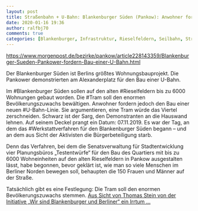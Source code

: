 ```yaml
---
layout: post
title: Straßenbahn + U-Bahn: Blankenburger Süden (Pankow): Anwohner fordern neue U-Bahn-Linie aus Berliner Morgenpost
date: 2020-01-16 19:36
author: ralfbj70
comments: true
categories: [Blankenburger, Infrastruktur, Rieselfeldern, Seilbahn, Straßenbahn, Tram, U-Bahn, Werkstattverfahren]
---
```

https://www.morgenpost.de/bezirke/pankow/article228143359/Blankenburger-Sueden-Pankower-fordern-Bau-einer-U-Bahn.html

Der Blankenburger Süden ist Berlins größtes Wohnungsbauprojekt. Die Pankower demonstrierten am Alexanderplatz für den Bau einer U-Bahn.

Im #Blankenburger Süden sollen auf den alten #Rieselfeldern bis zu 6000 Wohnungen gebaut worden.
Die #Tram soll den enormen Bevölkerungszuwachs bewältigen.
Anwohner fordern jedoch den Bau einer neuen #U-Bahn-Linie.
Sie argumentieren, eine Tram würde das Viertel zerschneiden.
Schwarz ist der Sarg, den Demonstranten an die Hauswand lehnen. Auf seinem Deckel prangt ein Datum: 07.11.2019. Es war der Tag, an dem das #Werkstattverfahren für den Blankenburger Süden begann – und an dem aus Sicht der Aktivisten die Bürgerbeteiligung starb.

Denn das Verfahren, bei dem die Senatsverwaltung für Stadtentwicklung vier Planungsbüros „Testentwürfe“ für den Bau des Quartiers mit bis zu 6000 Wohneinheiten auf den alten Rieselfeldern in Pankow ausgestalten lässt, habe begonnen, bevor geklärt ist, wie man so viele Menschen im Berliner Norden bewegen soll, behaupten die 150 Frauen und Männer auf der Straße.

Tatsächlich gibt es eine Festlegung: Die Tram soll den enormen Bevölkerungszuwachs stemmen. <a href="https://www.morgenpost.de/bezirke/pankow/article228143359/Blankenburger-Sueden-Pankower-fordern-Bau-einer-U-Bahn.html">Aus Sicht von Thomas Stein von der Initiative „Wir sind Blankenburger und Berliner“ ein Irrtum ...</a>
